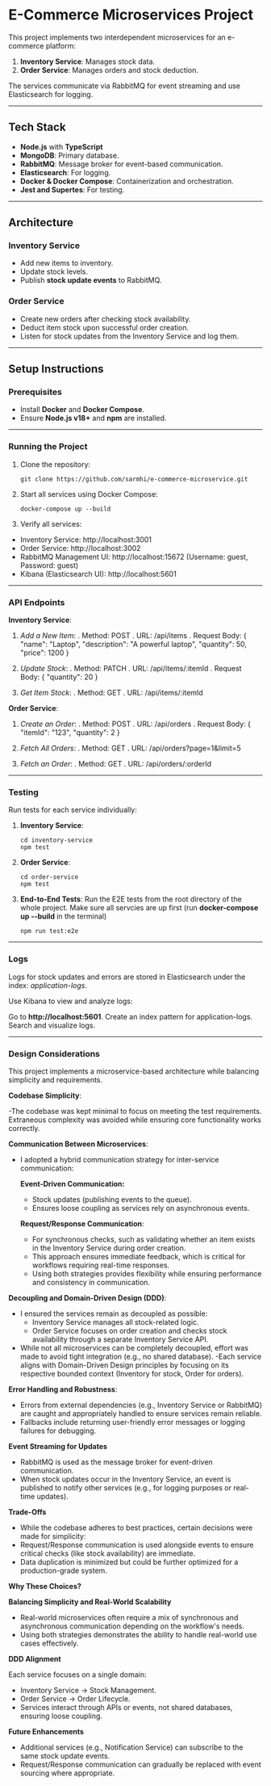 # E-Commerce Microservices Project

This project implements two interdependent microservices for an e-commerce platform:

1. **Inventory Service**: Manages stock data.
2. **Order Service**: Manages orders and stock deduction.

The services communicate via RabbitMQ for event streaming and use Elasticsearch for logging.

---

## **Tech Stack**

- **Node.js** with **TypeScript**
- **MongoDB**: Primary database.
- **RabbitMQ**: Message broker for event-based communication.
- **Elasticsearch**: For logging.
- **Docker & Docker Compose**: Containerization and orchestration.
- **Jest and Supertes**: For testing.

---

## **Architecture**

### Inventory Service

- Add new items to inventory.
- Update stock levels.
- Publish **stock update events** to RabbitMQ.

### Order Service

- Create new orders after checking stock availability.
- Deduct item stock upon successful order creation.
- Listen for stock updates from the Inventory Service and log them.

---

## **Setup Instructions**

### Prerequisites

- Install **Docker** and **Docker Compose**.
- Ensure **Node.js v18+** and **npm** are installed.

---

### **Running the Project**

1. Clone the repository:

   ```
   git clone https://github.com/sarmhi/e-commerce-microservice.git
   ```

2. Start all services using Docker Compose:

   ```
   docker-compose up --build
   ```

3. Verify all services:

- Inventory Service: http://localhost:3001
- Order Service: http://localhost:3002
- RabbitMQ Management UI: http://localhost:15672 (Username: guest, Password: guest)
- Kibana (Elasticsearch UI): http://localhost:5601

---

### **API Endpoints**

**Inventory Service**:

1. _Add a New Item_:
   . Method: POST
   . URL: /api/items
   . Request Body:
   {
   "name": "Laptop",
   "description": "A powerful laptop",
   "quantity": 50,
   "price": 1200
   }

2. _Update Stock_:
   . Method: PATCH
   . URL: /api/items/:itemId
   . Request Body:
   {
   "quantity": 20
   }

3. _Get Item Stock_:
   . Method: GET
   . URL: /api/items/:itemId

**Order Service**:

1. _Create an Order_:
   . Method: POST
   . URL: /api/orders
   . Request Body:
   {
   "itemId": "123",
   "quantity": 2
   }

2. _Fetch All Orders_:
   . Method: GET
   . URL: /api/orders?page=1&limit=5

3. _Fetch an Order_:
   . Method: GET
   . URL: /api/orders/:orderId

---

### **Testing**

Run tests for each service individually:

1. **Inventory Service**:

   ```
   cd inventory-service
   npm test
   ```

2. **Order Service**:

   ```
   cd order-service
   npm test
   ```

3. **End-to-End Tests**:
   Run the E2E tests from the root directory of the whole project. Make sure all servcies are up first
   (run **docker-compose up --build** in the terminal)
   ```
   npm run test:e2e
   ```

---

### **Logs**

Logs for stock updates and errors are stored in Elasticsearch under the index:
_application-logs_.

Use Kibana to view and analyze logs:

Go to **http://localhost:5601**.
Create an index pattern for application-logs.
Search and visualize logs.

---

### **Design Considerations**

This project implements a microservice-based architecture while balancing simplicity and requirements.

**Codebase Simplicity**:

-The codebase was kept minimal to focus on meeting the test requirements. Extraneous complexity was avoided while ensuring core functionality works correctly.

**Communication Between Microservices**:

- I adopted a hybrid communication strategy for inter-service communication:

  **Event-Driven Communication:**

  - Stock updates (publishing events to the queue).
  - Ensures loose coupling as services rely on asynchronous events.

  **Request/Response Communication**:

  - For synchronous checks, such as validating whether an item exists in the Inventory Service during order creation.
  - This approach ensures immediate feedback, which is critical for workflows requiring real-time responses.
  - Using both strategies provides flexibility while ensuring performance and consistency in communication.

**Decoupling and Domain-Driven Design (DDD)**:

- I ensured the services remain as decoupled as possible:
  - Inventory Service manages all stock-related logic.
  - Order Service focuses on order creation and checks stock availability through a separate Inventory Service API.
- While not all microservices can be completely decoupled, effort was made to avoid tight integration (e.g., no shared database).
  -Each service aligns with Domain-Driven Design principles by focusing on its respective bounded context (Inventory for stock, Order for orders).

**Error Handling and Robustness**:

- Errors from external dependencies (e.g., Inventory Service or RabbitMQ) are caught and appropriately handled to ensure services remain reliable.
- Fallbacks include returning user-friendly error messages or logging failures for debugging.

**Event Streaming for Updates**

- RabbitMQ is used as the message broker for event-driven communication.
- When stock updates occur in the Inventory Service, an event is published to notify other services (e.g., for logging purposes or real-time updates).

**Trade-Offs**

- While the codebase adheres to best practices, certain decisions were made for simplicity:
- Request/Response communication is used alongside events to ensure critical checks (like stock availability) are immediate.
- Data duplication is minimized but could be further optimized for a production-grade system.

**Why These Choices?**

**Balancing Simplicity and Real-World Scalability**

- Real-world microservices often require a mix of synchronous and asynchronous communication depending on the workflow's needs.
- Using both strategies demonstrates the ability to handle real-world use cases effectively.

**DDD Alignment**

Each service focuses on a single domain:

- Inventory Service → Stock Management.
- Order Service → Order Lifecycle.
- Services interact through APIs or events, not shared databases, ensuring loose coupling.

**Future Enhancements**

- Additional services (e.g., Notification Service) can subscribe to the same stock update events.
- Request/Response communication can gradually be replaced with event sourcing where appropriate.
